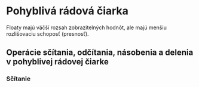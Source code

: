 # Pohyblivá rádová čiarka

Floaty majú väčší rozsah zobrazitelných hodnôt, ale majú menšiu rozlišovaciu schoposť (presnosť).

## Operácie sčítania, odčítania, násobenia a delenia v pohyblivej rádovej čiarke

### Sčítanie
